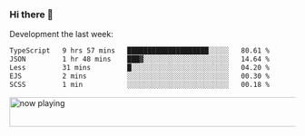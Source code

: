 ### Hi there 👋

Development the last week:
<!--START_SECTION:waka-->

```txt
TypeScript   9 hrs 57 mins   ████████████████████░░░░░   80.61 %
JSON         1 hr 48 mins    ███▓░░░░░░░░░░░░░░░░░░░░░   14.64 %
Less         31 mins         █░░░░░░░░░░░░░░░░░░░░░░░░   04.20 %
EJS          2 mins          ░░░░░░░░░░░░░░░░░░░░░░░░░   00.30 %
SCSS         1 min           ░░░░░░░░░░░░░░░░░░░░░░░░░   00.18 %
```

<!--END_SECTION:waka-->

<!--
**JASONPANGGO/jasonpanggo** is a ✨ _special_ ✨ repository because its `README.md` (this file) appears on your GitHub profile.

Here are some ideas to get you started:

- 🔭 I’m currently working on ...
- 🌱 I’m currently learning ...
- 👯 I’m looking to collaborate on ...
- 🤔 I’m looking for help with ...
- 💬 Ask me about ...
- 📫 How to reach me: ...
- 😄 Pronouns: ...
- ⚡ Fun fact: ...
-->

<a href="https://volt.fm/user/q8yd9e79csfr57rt" target="_blank"><img src="https://spotify-badge-egoist.vercel.app/api/now-playing" width="540" height="52" alt="now playing"></a>
